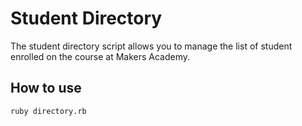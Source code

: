 Student Directory
=================

The student directory script allows you to manage the list of student enrolled on the course at Makers Academy.

How to use
----------

```shell
ruby directory.rb
```